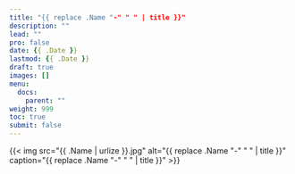 ```yaml
---
title: "{{ replace .Name "-" " " | title }}"
description: ""
lead: ""
pro: false
date: {{ .Date }}
lastmod: {{ .Date }}
draft: true
images: []
menu: 
  docs:
    parent: ""
weight: 999
toc: true
submit: false
---
```


{{< img src="{{ .Name | urlize }}.jpg" alt="{{ replace .Name "-" " " | title }}" caption="{{ replace .Name "-" " " | title }}" >}}
